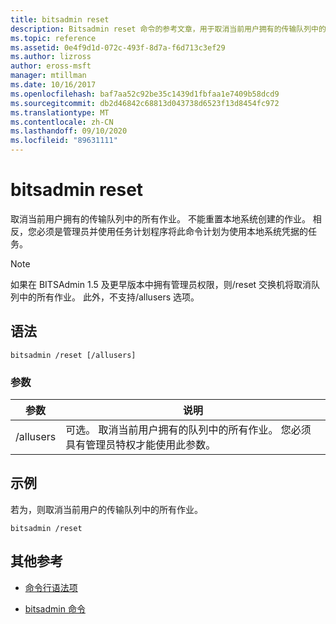 ```yaml
---
title: bitsadmin reset
description: Bitsadmin reset 命令的参考文章，用于取消当前用户拥有的传输队列中的所有作业。
ms.topic: reference
ms.assetid: 0e4f9d1d-072c-493f-8d7a-f6d713c3ef29
ms.author: lizross
author: eross-msft
manager: mtillman
ms.date: 10/16/2017
ms.openlocfilehash: baf7aa52c92be35c1439d1fbfaa1e7409b58dcd9
ms.sourcegitcommit: db2d46842c68813d043738d6523f13d8454fc972
ms.translationtype: MT
ms.contentlocale: zh-CN
ms.lasthandoff: 09/10/2020
ms.locfileid: "89631111"
---
```

# <a name="bitsadmin-reset"></a>bitsadmin reset

取消当前用户拥有的传输队列中的所有作业。 不能重置本地系统创建的作业。 相反，您必须是管理员并使用任务计划程序将此命令计划为使用本地系统凭据的任务。

> [!NOTE]
> 如果在 BITSAdmin 1.5 及更早版本中拥有管理员权限，则/reset 交换机将取消队列中的所有作业。 此外，不支持/allusers 选项。

## <a name="syntax"></a>语法

```
bitsadmin /reset [/allusers]
```

### <a name="parameters"></a>参数

| 参数 | 说明 |
| -------------- | -------------- |
| /allusers | 可选。 取消当前用户拥有的队列中的所有作业。 您必须具有管理员特权才能使用此参数。 |

## <a name="examples"></a>示例

若为，则取消当前用户的传输队列中的所有作业。

```
bitsadmin /reset
```

## <a name="additional-references"></a>其他参考

- [命令行语法项](command-line-syntax-key.md)

- [bitsadmin 命令](bitsadmin.md)

